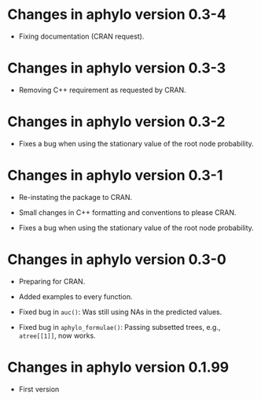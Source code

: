 # Changes in aphylo version 0.3-4

* Fixing documentation (CRAN request).


# Changes in aphylo version 0.3-3

* Removing C++ requirement as requested by CRAN.


# Changes in aphylo version 0.3-2

* Fixes a bug when using the stationary value of the root node probability.


# Changes in aphylo version 0.3-1

* Re-instating the package to CRAN.

* Small changes in C++ formatting and conventions to please CRAN.

* Fixes a bug when using the stationary value of the root node probability.


# Changes in aphylo version 0.3-0

* Preparing for CRAN.

* Added examples to every function.

* Fixed bug in `auc()`: Was still using NAs in the predicted values.

* Fixed bug in `aphylo_formulae()`: Passing subsetted trees, e.g., `atree[[1]]`,
  now works.


# Changes in aphylo version 0.1.99

* First version
